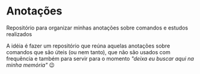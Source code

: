 # Anotações
Repositório para organizar minhas anotações sobre comandos e estudos realizados

A idéia é fazer um repositório que reúna aquelas anotações sobre comandos que são úteis (ou nem tanto), que não são usados com frequência e também para servir para o momento _"deixa eu buscar aqui na minha memória"_ :wink:
